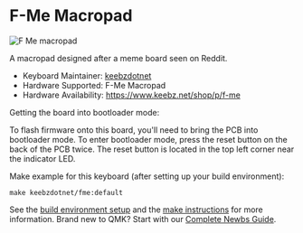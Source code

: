 # F-Me Macropad

![F Me macropad](https://i.imgur.com/FKD43mB.jpg)

A macropad designed after a meme board seen on Reddit.

* Keyboard Maintainer: [keebzdotnet](https://github.com/keebzdotnet)
* Hardware Supported: F-Me Macropad
* Hardware Availability: https://www.keebz.net/shop/p/f-me

Getting the board into bootloader mode:

To flash firmware onto this board, you'll need to bring the PCB into bootloader mode. To enter bootloader mode, press the reset button on the back of the PCB twice. The reset button is located in the top left corner near the indicator LED.

Make example for this keyboard (after setting up your build environment):

    make keebzdotnet/fme:default

See the [build environment setup](https://docs.qmk.fm/#/getting_started_build_tools) and the [make instructions](https://docs.qmk.fm/#/getting_started_make_guide) for more information. Brand new to QMK? Start with our [Complete Newbs Guide](https://docs.qmk.fm/#/newbs).
